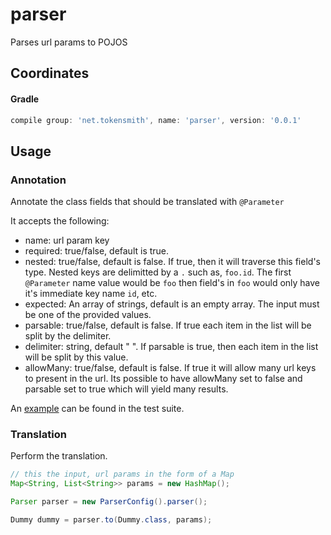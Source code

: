 # parser
Parses url params to POJOS

## Coordinates
#### Gradle
```groovy
compile group: 'net.tokensmith', name: 'parser', version: '0.0.1'
```

## Usage

### Annotation
Annotate the class fields that should be translated with `@Parameter`

It accepts the following:
 - name: url param key
 - required: true/false, default is true.
 - nested: true/false, default is false. If true, then it will traverse this field's type. Nested keys are delimitted by a `.` such as, `foo.id`. The first `@Parameter` name value would be `foo` then field's in `foo` would only have it's immediate key name `id`, etc.   
 - expected: An array of strings, default is an empty array. The input must be one of the provided values.
 - parsable: true/false, default is false. If true each item in the list will be split by the delimiter.
 - delimiter: string, default " ". If parsable is true, then each item in the list will be split by this value.
 - allowMany: true/false, default is false. If true it will allow many url keys to present in the url. Its possible to have allowMany set to false and parsable set to true which will yield many results.

An [example](src/test/java/helper/Dummy.java) can be found in the test suite.


### Translation
Perform the translation.
```java
// this the input, url params in the form of a Map
Map<String, List<String>> params = new HashMap();

Parser parser = new ParserConfig().parser();

Dummy dummy = parser.to(Dummy.class, params);
```
